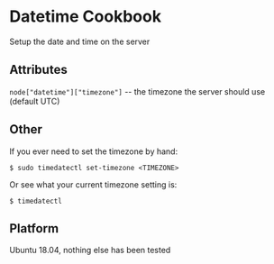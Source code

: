 # Datetime Cookbook

Setup the date and time on the server


## Attributes

`node["datetime"]["timezone"]` -- the timezone the server should use (default UTC)


## Other

If you ever need to set the timezone by hand:

    $ sudo timedatectl set-timezone <TIMEZONE>

Or see what your current timezone setting is:

    $ timedatectl

## Platform

Ubuntu 18.04, nothing else has been tested

